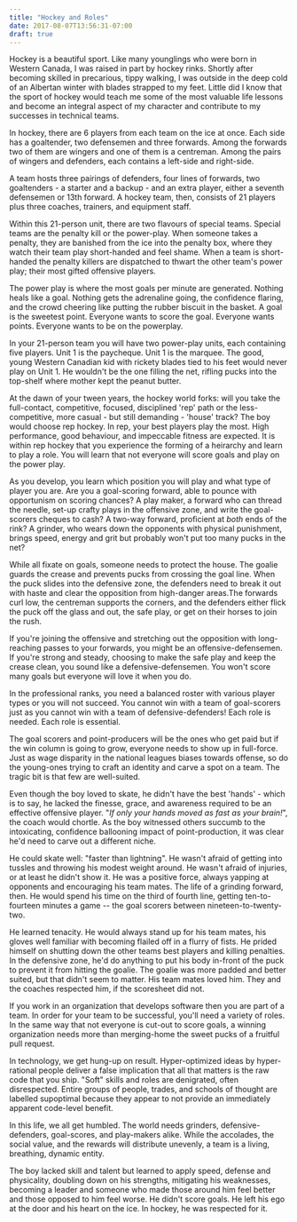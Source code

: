 ```yaml
---
title: "Hockey and Roles"
date: 2017-08-07T13:56:31-07:00
draft: true
---
```


Hockey is a beautiful sport. Like many younglings who were born in Western Canada, I was raised in part by hockey rinks. Shortly after becoming skilled in precarious, tippy walking, I was outside in the deep cold of an Albertan winter with blades strapped to my feet. Little did I know that the sport of hockey would teach me some of the most valuable life lessons and become an integral aspect of my character and contribute to my successes in technical teams.

In hockey, there are 6 players from each team on the ice at once. Each side has a goaltender, two defensemen and three forwards. Among the forwards two of them are wingers and one of them is a centreman. Among the pairs of wingers and defenders, each contains a left-side and right-side.

A team hosts three pairings of defenders, four lines of forwards, two goaltenders - a starter and a backup - and an extra player, either a seventh defensemen or 13th forward. A hockey team, then, consists of 21 players plus three coaches, trainers, and equipment staff.

Within this 21-person unit, there are two flavours of special teams. Special teams are the penalty kill or the power-play. When someone takes a penalty, they are banished from the ice into the penalty box, where they watch their team play short-handed and feel shame. When a team is short-handed the penalty killers are dispatched to thwart the other team's power play; their most gifted offensive players.

The power play is where the most goals per minute are generated. Nothing heals like a goal. Nothing gets the adrenaline going, the confidence flaring, and the crowd cheering like putting the rubber biscuit in the basket. A goal is the sweetest point. Everyone wants to score the goal. Everyone wants points. Everyone wants to be on the powerplay.

In your 21-person team you will have two power-play units, each containing five players. Unit 1 is the paycheque. Unit 1 is the marquee. The good, young Western Canadian kid with rickety blades tied to his feet would never play on Unit 1. He wouldn't be the one filling the net, rifling pucks into the top-shelf where mother kept the peanut butter.

At the dawn of your tween years, the hockey world forks: will you take the full-contact, competitive, focused, disciplined 'rep' path or the less-competitive, more casual - but still demanding - 'house' track? The boy would choose rep hockey. In rep, your best players play the most. High performance, good behaviour, and impeccable fitness are expected. It is within rep hockey that you experience the forming of a heirarchy and learn to play a role. You will learn that not everyone will score goals and play on the power play.

As you develop, you learn which position you will play and what type of player you are. Are you a goal-scoring forward, able to pounce with opportunism on scoring chances? A play maker, a forward who can thread the needle, set-up crafty plays in the offensive zone, and write the goal-scorers cheques to cash? A two-way forward, proficient at _both_ ends of the rink? A grinder, who wears down the opponents with physical punishment, brings speed, energy and grit but probably won't put too many pucks in the net?

While all fixate on goals, someone needs to protect the house. The goalie guards the crease and prevents pucks from crossing the goal line. When the puck slides into the defensive zone, the defenders need to break it out with haste and clear the opposition from high-danger areas.The forwards curl low, the centreman supports the corners, and the defenders either flick the puck off the glass and out, the safe play, or get on their horses to join the rush.

If you're joining the offensive and stretching out the opposition with long-reaching passes to your forwards, you might be an offensive-defensemen. If you're strong and steady, choosing to make the safe play and keep the crease clean, you sound like a defensive-defensemen. You won't score many goals but everyone will love it when you do.

In the professional ranks, you need a balanced roster with various player types or you will not succeed. You cannot win with a team of goal-scorers just as you cannot win with a team of defensive-defenders! Each role is needed. Each role is essential.

The goal scorers and point-producers will be the ones who get paid but if the win column is going to grow, everyone needs to show up in full-force. Just as wage disparity in the national leagues biases towards offense, so do the young-ones trying to craft an identity and carve a spot on a team. The tragic bit is that few are well-suited.

Even though the boy loved to skate, he didn't have the best 'hands' - which is to say, he lacked the finesse, grace, and awareness required to be an effective offensive player. "_If only your hands moved as fast as your brain!_", the coach would chortle. As the boy witnessed others succumb to the intoxicating, confidence ballooning impact of point-production, it was clear he'd need to carve out a different niche.

He could skate well: "faster than lightning". He wasn't afraid of getting into tussles and throwing his modest weight around. He wasn't afraid of injuries, or at least he didn't show it. He was a positive force, always yapping at opponents and encouraging his team mates. The life of a grinding forward, then. He would spend his time on the third of fourth line, getting ten-to-fourteen minutes a game -- the goal scorers between nineteen-to-twenty-two.

He learned tenacity. He would always stand up for his team mates, his gloves well familiar with becoming flailed off in a flurry of fists. He prided himself on shutting down the other teams best players and killing penalties. In the defensive zone, he'd do anything to put his body in-front of the puck to prevent it from hitting the goalie. The goalie was more padded and better suited, but that didn't seem to matter. His team mates loved him. They and the coaches respected him, if the scoresheet did not.

If you work in an organization that develops software then you are part of a team. In order for your team to be successful, you'll need a variety of roles.  In the same way that not everyone is cut-out to score goals, a winning organization needs more than merging-home the sweet pucks of a fruitful pull request.

In technology, we get hung-up on result. Hyper-optimized ideas by hyper-rational people deliver a false implication that all that matters is the raw code that you ship. "Soft" skills and roles are denigrated, often disrespected. Entire groups of people, trades, and schools of thought are labelled supoptimal because they appear to not provide an immediately apparent code-level benefit.

In this life, we all get humbled. The world needs grinders, defensive-defenders, goal-scores, and play-makers alike. While the accolades, the social value, and the rewards will distribute unevenly, a team is a living, breathing, dynamic entity.

The boy lacked skill and talent but learned to apply speed, defense and physicality, doubling down on his strengths, mitigating his weaknesses, becoming a leader and someone who made those around him feel better and those opposed to him feel worse. He didn't score goals. He left his ego at the door and his heart on the ice. In hockey, he was respected for it.
